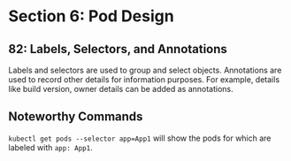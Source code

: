 # Section 6: Pod Design

## 82: Labels, Selectors, and Annotations

Labels and selectors are used to group and select objects.
Annotations are used to record other details for information purposes.
For example, details like build version, owner details can be added as annotations.

## Noteworthy Commands

`kubectl get pods --selector app=App1` will show the pods for which are labeled
with `app: App1`.
